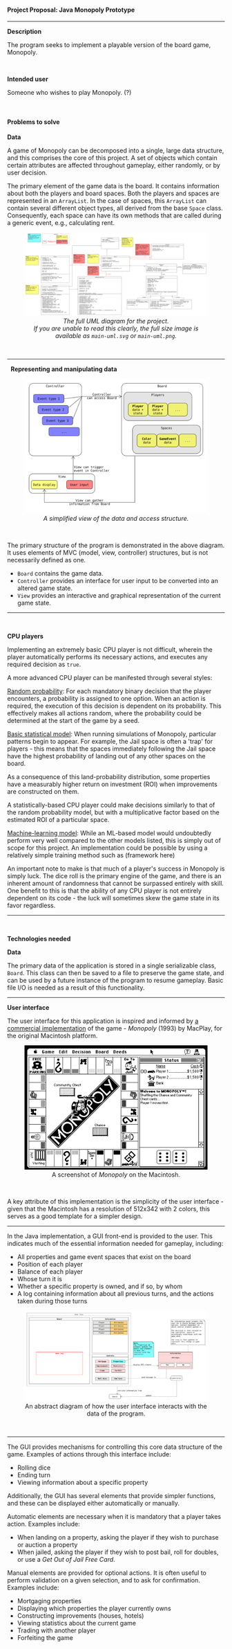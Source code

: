 #### Project Proposal: Java Monopoly Prototype
---

**Description**

The program seeks to implement a playable version of the board game, Monopoly.

&nbsp;

**Intended user**

Someone who wishes to play Monopoly. (?)

&nbsp;

#### Problems to solve

**Data**

A game of Monopoly can be decomposed into a single, large data structure, and this comprises the core of this project. A set of objects which contain certain attributes are affected throughout gameplay, either randomly, or by user decision.

The primary element of the game data is the board. It contains information about both the players and board spaces. Both the players and spaces are represented in an `ArrayList`. In the case of spaces, this `ArrayList` can contain several different object types, all derived from the base `Space` class. Consequently, each space can have its own methods that are called during a generic event, e.g., calculating rent.
<div align="center">
<figure>
    <img src="main-uml.svg">
<figcaption><i>The full UML diagram for the project. <br>If you are unable to read this clearly, the full size image is available as <code>main-uml.svg</code> or <code>main-uml.png</code>.</i><figcaption>
</figure>
</div>
<br>

---
&nbsp;
**Representing and manipulating data**

<div align="center">
<figure>
    <img src="simple-main.svg">
    <figcaption><center><i>A simplified view of the data and access structure.</i></figcaption>
</figure>
</div>
<br>

The primary structure of the program is demonstrated in the above diagram. It uses elements of MVC (model, view, controller) structures, but is not necessarily defined as one.

- `Board` contains the game data.
- `Controller` provides an interface for user input to be converted into an altered game state.
- `View` provides an interactive and graphical representation of the current game state.

---
&nbsp;

**CPU players**

Implementing an extremely basic CPU player is not difficult, wherein the player automatically performs its necessary actions, and executes any required decision as `true`.

A more advanced CPU player can be manifested through several styles:

<u>Random probability</u>: For each mandatory binary decision that the player encounters, a probability is assigned to one option. When an action is required, the execution of this decision is dependent on its probability. This effectively makes all actions random, where the probability could be determined at the start of the game by a seed.

<u>Basic statistical model</u>: When running simulations of Monopoly, particular patterns begin to appear. For example, the Jail space is often a 'trap' for players - this means that the spaces immediately following the Jail space have the highest probability of landing out of any other spaces on the board.

As a consequence of this land-probability distribution, some properties have a measurably higher return on investment (ROI) when improvements are constructed on them.

A statistically-based CPU player could make decisions similarly to that of the random probability model, but with a multiplicative factor based on the estimated ROI of a particular space.

<u>Machine-learning model</u>: While an ML-based model would undoubtedly perform very well compared to the other models listed, this is simply out of scope for this project. An implementation could be possible by using a relatively simple training method such as (framework here)

An important note to make is that much of a player's success in Monopoly is simply luck. The dice roll is the primary engine of the game, and there is an inherent amount of randomness that cannot be surpassed entirely with skill. One benefit to this is that the ability of any CPU player is not entirely dependent on its code - the luck will sometimes skew the game state in its favor regardless.

---
&nbsp;

**Technologies needed**

**Data**

The primary data of the application is stored in a single serializable class, `Board`. This class can then be saved to a file to preserve the game state, and can be used by a future instance of the program to resume gameplay. Basic file I/O is needed as a result of this functionality.


---
**User interface**

The user interface for this application is inspired and informed by [a commercial implementation](https://archive.org/details/MonopolyMacPlay) of the game - <i>Monopoly</i> (1993) by MacPlay, for the original Macintosh platform.
<div align="center">
<figure>
    <img src="gui-inspiration.png">
    <figcaption>A screenshot of <i>Monopoly</i> on the Macintosh.
</figure>
</div>
<br>

A key attribute of this implementation is the simplicity of the user interface - given that the Macintosh has a resolution of 512x342 with 2 colors, this serves as a good template for a simpler design.

---

In the Java implementation, a GUI front-end is provided to the user. This indicates much of the essential information needed for gameplay, including:
- All properties and game event spaces that exist on the board
- Position of each player
- Balance of each player
- Whose turn it is
- Whether a specific property is owned, and if so, by whom
- A log containing information about all previous turns, and the actions taken during those turns

<div align="center">
<figure>
    <img src="gui-diagram.svg">
    <figcaption>An abstract diagram of how the user interface interacts with the data of the program.<figcaption>
</figure>
</div>
<br>

---

The GUI provides mechanisms for controlling this core data structure of the game. Examples of actions through this interface include:
- Rolling dice
- Ending turn
- Viewing information about a specific property

Additionally, the GUI has several elements that provide simpler functions, and these can be displayed either automatically or manually.

Automatic elements are necessary when it is mandatory that a player takes action. Examples include:
- When landing on a property, asking the player if they wish to purchase or auction a property
- When jailed, asking the player if they wish to post bail, roll for doubles, or use a *Get Out of Jail Free Card*.

Manual elements are provided for optional actions. It is often useful to perform validation on a given selection, and to ask for confirmation. Examples include:
- Mortgaging properties
- Displaying which properties the player currently owns
- Constructing improvements (houses, hotels)
- Viewing statistics about the current game
- Trading with another player
- Forfeiting the game
